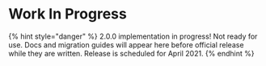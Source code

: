 # Work In Progress

{% hint style="danger" %}
2.0.0 implementation in progress! Not ready for use. Docs and migration guides will appear here before official release while they are written. Release is scheduled for April 2021.
{% endhint %}



